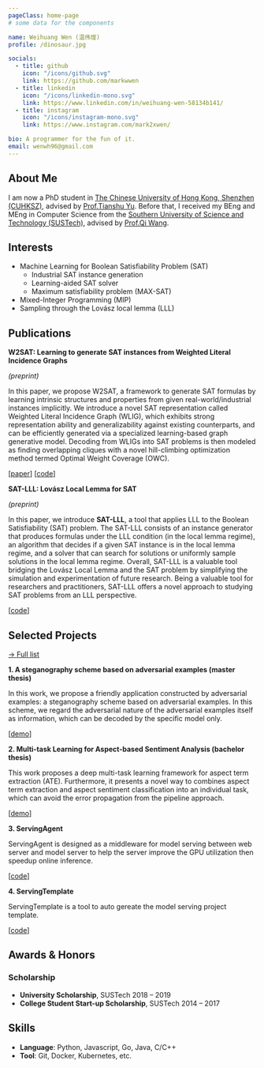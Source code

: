 ```yaml
---
pageClass: home-page
# some data for the components

name: Weihuang Wen (温伟煌)
profile: /dinosaur.jpg

socials:
  - title: github
    icon: "/icons/github.svg"
    link: https://github.com/markwwen
  - title: linkedin
    icon: "/icons/linkedin-mono.svg"
    link: https://www.linkedin.com/in/weihuang-wen-58134b141/
  - title: instagram
    icon: "/icons/instagram-mono.svg"
    link: https://www.instagram.com/mark2xwen/

bio: A programmer for the fun of it.
email: wenwh96@gmail.com
---
```


<ProfileSection :frontmatter="$page.frontmatter" />

## About Me

I am now a PhD student in [The Chinese University of Hong Kong, Shenzhen (CUHKSZ)](https://www.cuhk.edu.cn/), advised by [Prof.Tianshu Yu](https://mypage.cuhk.edu.cn/academics/yutianshu/). Before that, I received my BEng and MEng in Computer Science from the [Southern University of Science and Technology (SUSTech)](https://sustech.edu.cn/), advised by [Prof.Qi Wang](https://cse.sustech.edu.cn/faculty/~wangqi/).


## Interests

- Machine Learning for Boolean Satisfiability Problem (SAT)
  - Industrial SAT instance generation
  - Learning-aided SAT solver
  - Maximum satisfiability problem (MAX-SAT)
- Mixed-Integer Programming (MIP)
- Sampling through the Lovász local lemma (LLL)

<!-- ## Education & Experiences

- [**The Chinese University of Hong Kong, Shenzhen**](https://www.cuhk.edu.cn/), Ph.D. student, supervised by [Prof.Yu](https://mypage.cuhk.edu.cn/academics/yutianshu/)<br/>
Sept. 2023 - Now
- [**Shenzhen Health Development Research and Data Management Center**](http://wjw.sz.gov.cn/jyzx/), engineer<br/>
Dec. 2021 - Apr. 2022
- [**Southen University of Science and Technology**](https://sustech.edu.cn/), research assistant with [Prof.Wang](https://cse.sustech.edu.cn/faculty/~wangqi/)<br/>
Mar. 2021 - Nov. 2021
- [**Yimian Network Technology**](https://www.yimian.com.cn/), algorithm engineer<br/>
July 2020 - Feb. 2021
- [**Harbin Institute of Technology (Joint Master Program with SUSTech)**](https://www.hit.edu.cn/), MEng, supervised by [Prof.Wang](https://cse.sustech.edu.cn/faculty/~wangqi/)<br/>
Sept. 2018 - July 2020
- [**Southen University of Science and Technology**](https://sustech.edu.cn/), BEng<br/>
Sept. 2014 - July 2018 -->

## Publications

<ProjectCard hideBorder=true>

  **W2SAT: Learning to generate SAT instances from Weighted Literal Incidence Graphs**

*(preprint)*

In this paper, we propose W2SAT, a framework to generate SAT formulas by learning intrinsic structures and properties from given real-world/industrial instances implicitly. We introduce a novel SAT representation called Weighted Literal Incidence Graph (WLIG), which exhibits strong representation ability and generalizability against existing counterparts, and can be efficiently generated via a specialized learning-based graph generative model. Decoding from WLIGs into SAT problems is then modeled as finding overlapping cliques with a novel hill-climbing optimization method termed Optimal Weight Coverage (OWC).

 [[paper](https://arxiv.org/abs/2302.00272)] [[code](https://github.com/LOGO-CUHKSZ/W2SAT)]

</ProjectCard>

<ProjectCard hideBorder=true>

  **SAT-LLL: Lovász Local Lemma for SAT**

*(preprint)*

In this paper, we introduce **SAT-LLL**, a tool that applies LLL to the Boolean Satisfiability (SAT) problem.
The SAT-LLL consists of an instance generator that produces formulas under the LLL condition (in the local lemma regime), an algorithm that decides if a given SAT instance is in the local lemma regime, and a solver that can search for solutions or uniformly sample solutions in the local lemma regime.
Overall, SAT-LLL is a valuable tool bridging the Lovász Local Lemma and the SAT problem by simplifying the simulation and experimentation of future research. Being a valuable tool for researchers and practitioners, SAT-LLL offers a novel approach to studying SAT problems from an LLL perspective.

  [[code](https://github.com/opensat/SATLLL)]

</ProjectCard>


## Selected Projects

[→ Full list](/projects/)

<ProjectCard hideBorder=true>

  **1. A steganography scheme based on adversarial examples (master thesis)**

In this work, we propose a friendly application constructed by adversarial examples: a steganography scheme based on adversarial examples.
In this scheme, we regard the adversarial nature of the adversarial examples itself as information, which can be decoded by the specific model only.

  [[demo](https://youtu.be/tQftH1gJRzA)]

</ProjectCard>

<ProjectCard hideBorder=true>

  **2. Multi-task Learning for Aspect-based Sentiment Analysis (bachelor thesis)**

  This work proposes a deep multi-task learning framework for aspect term extraction (ATE).
  Furthermore, it presents a novel way to combines aspect term extraction and aspect sentiment classification into an individual task, which can avoid the error propagation from the pipeline approach.

  [[demo](https://youtu.be/Ei56KQ2As-8)]

</ProjectCard>

<ProjectCard hideBorder=true>

  **3. ServingAgent**

  ServingAgent is designed as a middleware for model serving between web server and model server to help the server improve the GPU utilization then speedup online inference. 
  
  [[code](https://github.com/markwwen/ServingAgent)]

</ProjectCard>

<ProjectCard hideBorder=true>

  **4. ServingTemplate**
  
  ServingTemplate is a tool to auto gereate the model serving project template.

  [[code](https://github.com/markwwen/ServingTemplate)]

</ProjectCard>

## Awards & Honors

### Scholarship

- **University Scholarship**, SUSTech 2018 – 2019
- **College Student Start-up Scholarship**, SUSTech 2014 – 2017

## Skills

- **Language**: Python, Javascript, Go, Java, C/C++
- **Tool**: Git, Docker, Kubernetes, etc.

<!-- Custom style for this page -->

<style lang="stylus">

.theme-container.home-page .page
  font-size 14px
  font-family "lucida grande", "lucida sans unicode", lucida, "Helvetica Neue", Helvetica, Arial, sans-serif;
  p
    margin 0 0 0.5rem
  p, ul, ol
    line-height normal
  a
    font-weight normal
  .theme-default-content:not(.custom) > h2
    margin-bottom 0.5rem
  .theme-default-content:not(.custom) > h2:first-child + p
    margin-top 0.5rem
  .theme-default-content:not(.custom) > h3
    padding-top 4rem

  /* Override */
  .md-card
    margin-top 0.5em
    .card-image
      padding 0.2rem
      img
        max-width 120px
        max-height 120px
    .card-content p
      -webkit-margin-after 0.2em

@media (max-width: 419px)
  .theme-container.home-page .page
    p, ul, ol
      line-height 1.5

    .md-card
      .card-image
        img 
          width 100%
          max-width 400px

</style>
